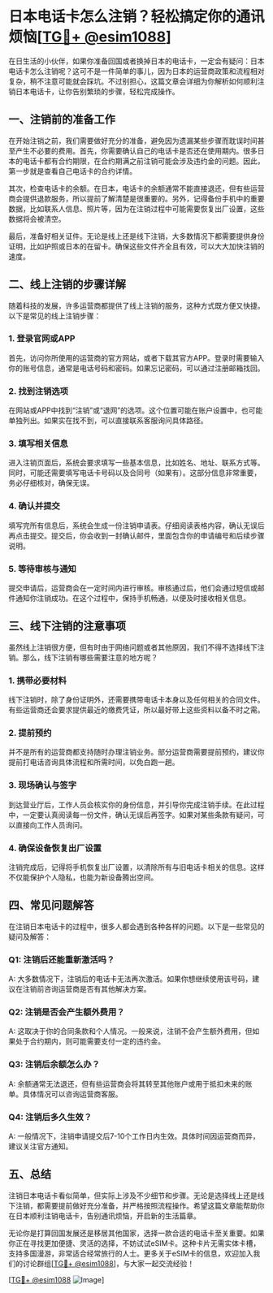 # 日本电话卡怎么注销？轻松搞定你的通讯烦恼[[TG💪+ @esim1088](https://t.me/s/esim1088)]

在日生活的小伙伴，如果你准备回国或者换掉日本的电话卡，一定会有疑问：日本电话卡怎么注销呢？这可不是一件简单的事儿，因为日本的运营商政策和流程相对复杂，稍不注意可能就会踩坑。不过别担心，这篇文章会详细为你解析如何顺利注销日本电话卡，让你告别繁琐的步骤，轻松完成操作。

## 一、注销前的准备工作

在开始注销之前，我们需要做好充分的准备，避免因为遗漏某些步骤而耽误时间甚至产生不必要的费用。首先，你需要确认自己的电话卡是否还在使用期内。很多日本的电话卡都有合约期限，在合约期满之前注销可能会涉及违约金的问题。因此，第一步就是查看自己电话卡的合约详情。

其次，检查电话卡的余额。在日本，电话卡的余额通常不能直接退还，但有些运营商会提供退款服务，所以提前了解清楚是很重要的。另外，记得备份手机中的重要数据，比如联系人信息、照片等，因为在注销过程中可能需要恢复出厂设置，这些数据将会被清空。

最后，准备好相关证件。无论是线上还是线下注销，大多数情况下都需要提供身份证明，比如护照或日本的在留卡。确保这些文件齐全且有效，可以大大加快注销的速度。

## 二、线上注销的步骤详解

随着科技的发展，许多运营商都提供了线上注销的服务，这种方式既方便又快捷。以下是常见的线上注销步骤：

### 1. 登录官网或APP

首先，访问你所使用的运营商的官方网站，或者下载其官方APP。登录时需要输入你的账号信息，通常是电话号码和密码。如果忘记密码，可以通过注册邮箱找回。

### 2. 找到注销选项

在网站或APP中找到“注销”或“退网”的选项。这个位置可能在账户设置中，也可能单独列出。如果实在找不到，可以直接联系客服询问具体路径。

### 3. 填写相关信息

进入注销页面后，系统会要求填写一些基本信息，比如姓名、地址、联系方式等。同时，可能还需要填写电话卡号码以及合同号（如果有）。这部分信息非常重要，务必仔细核对，确保无误。

### 4. 确认并提交

填写完所有信息后，系统会生成一份注销申请表。仔细阅读表格内容，确认无误后再点击提交。提交后，你会收到一封确认邮件，里面包含你的申请编号和后续步骤说明。

### 5. 等待审核与通知

提交申请后，运营商会在一定时间内进行审核。审核通过后，他们会通过短信或邮件通知你注销成功。在这个过程中，保持手机畅通，以便及时接收相关信息。

## 三、线下注销的注意事项

虽然线上注销很方便，但有时由于网络问题或者其他原因，我们不得不选择线下注销。那么，线下注销有哪些需要注意的地方呢？

### 1. 携带必要材料

线下注销时，除了身份证明外，还需要携带电话卡本身以及任何相关的合同文件。有些运营商还会要求提供最近的缴费凭证，所以最好带上这些资料以备不时之需。

### 2. 提前预约

并不是所有的运营商都支持随时办理注销业务。部分运营商需要提前预约，建议你提前打电话咨询具体流程和所需时间，以免白跑一趟。

### 3. 现场确认与签字

到达营业厅后，工作人员会核实你的身份信息，并引导你完成注销手续。在此过程中，一定要认真阅读每一份文件，确认无误后再签字。如果对某些条款有疑问，可以直接向工作人员询问。

### 4. 确保设备恢复出厂设置

注销完成后，记得将手机恢复出厂设置，以清除所有与旧电话卡相关的信息。这样不仅能保护个人隐私，也能为新设备腾出空间。

## 四、常见问题解答

在注销日本电话卡的过程中，很多人都会遇到各种各样的问题。以下是一些常见的疑问及解答：

### Q1: 注销后还能重新激活吗？

A: 大多数情况下，注销后的电话卡无法再次激活。如果你想继续使用该号码，建议在注销前咨询运营商是否有其他解决方案。

### Q2: 注销是否会产生额外费用？

A: 这取决于你的合同条款和个人情况。一般来说，注销不会产生额外费用，但如果处于合约期内，则可能需要支付一定的违约金。

### Q3: 注销后余额怎么办？

A: 余额通常无法退还，但有些运营商会将其转至其他账户或用于抵扣未来的账单。具体情况可以咨询运营商客服。

### Q4: 注销后多久生效？

A: 一般情况下，注销申请提交后7-10个工作日内生效。具体时间因运营商而异，建议关注官方通知。

## 五、总结

注销日本电话卡看似简单，但实际上涉及不少细节和步骤。无论是选择线上还是线下注销，都需要提前做好充分准备，并严格按照流程操作。希望这篇文章能帮助你在日本顺利注销电话卡，告别通讯烦恼，开启新的生活篇章。

无论你是打算回国发展还是移居其他国家，选择一款合适的电话卡至关重要。如果你正在寻找更加便捷、灵活的选择，不妨试试eSIM卡。这种卡片无需实体卡槽，支持多国漫游，非常适合经常旅行的人士。更多关于eSIM卡的信息，欢迎加入我们的讨论群组[[TG💪+ @esim1088](https://t.me/s/esim1088)]，与大家一起交流经验！

[[TG💪+ @esim1088](https://t.me/s/esim1088) ![Image](https://i.postimg.cc/4NQfJmqS/Snipaste-2025-05-13-00-14-12.png)]